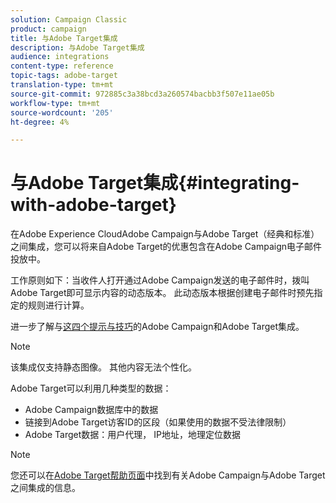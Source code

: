 ```yaml
---
solution: Campaign Classic
product: campaign
title: 与Adobe Target集成
description: 与Adobe Target集成
audience: integrations
content-type: reference
topic-tags: adobe-target
translation-type: tm+mt
source-git-commit: 972885c3a38bcd3a260574bacbb3f507e11ae05b
workflow-type: tm+mt
source-wordcount: '205'
ht-degree: 4%

---
```



# 与Adobe Target集成{#integrating-with-adobe-target}

在Adobe Experience CloudAdobe Campaign与Adobe Target（经典和标准）之间集成，您可以将来自Adobe Target的优惠包含在Adobe Campaign电子邮件投放中。

工作原则如下：当收件人打开通过Adobe Campaign发送的电子邮件时，拨叫Adobe Target即可显示内容的动态版本。 此动态版本根据创建电子邮件时预先指定的规则进行计算。

进一步了解与[这四个提示与技巧](https://www.adobe.com/content/dam/www/us/en/marketing/campaign/pdfs/Adobe_Campaign_for_Target_Tips_and_Tricks.pdf)的Adobe Campaign和Adobe Target集成。
>[!NOTE]
>
>该集成仅支持静态图像。 其他内容无法个性化。

Adobe Target可以利用几种类型的数据：

* Adobe Campaign数据库中的数据
* 链接到Adobe Target访客ID的区段（如果使用的数据不受法律限制）
* Adobe Target数据：用户代理， IP地址，地理定位数据

>[!NOTE]
>
>您还可以在[Adobe Target帮助页面](https://docs.adobe.com/content/help/zh-Hans/target/using/integrate/campaign-and-target.html)中找到有关Adobe Campaign与Adobe Target之间集成的信息。

